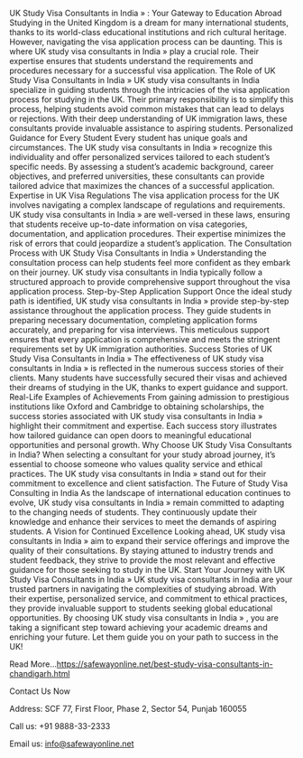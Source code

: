 UK Study Visa Consultants in India » : Your Gateway to Education Abroad Studying in the United Kingdom is a dream for many international students, thanks to its world-class educational institutions and rich cultural heritage. However, navigating the visa application process can be daunting. This is where UK study visa consultants in India » play a crucial role. Their expertise ensures that students understand the requirements and procedures necessary for a successful visa application.
The Role of UK Study Visa Consultants in India » UK study visa consultants in India specialize in guiding students through the intricacies of the visa application process for studying in the UK. Their primary responsibility is to simplify this process, helping students avoid common mistakes that can lead to delays or rejections. With their deep understanding of UK immigration laws, these consultants provide invaluable assistance to aspiring students.
Personalized Guidance for Every Student Every student has unique goals and circumstances. The UK study visa consultants in India » recognize this individuality and offer personalized services tailored to each student’s specific needs. By assessing a student’s academic background, career objectives, and preferred universities, these consultants can provide tailored advice that maximizes the chances of a successful application.
Expertise in UK Visa Regulations The visa application process for the UK involves navigating a complex landscape of regulations and requirements. UK study visa consultants in India » are well-versed in these laws, ensuring that students receive up-to-date information on visa categories, documentation, and application procedures. Their expertise minimizes the risk of errors that could jeopardize a student’s application.
The Consultation Process with UK Study Visa Consultants in India » Understanding the consultation process can help students feel more confident as they embark on their journey. UK study visa consultants in India typically follow a structured approach to provide comprehensive support throughout the visa application process.
Step-by-Step Application Support Once the ideal study path is identified, UK study visa consultants in India » provide step-by-step assistance throughout the application process. They guide students in preparing necessary documentation, completing application forms accurately, and preparing for visa interviews. This meticulous support ensures that every application is comprehensive and meets the stringent requirements set by UK immigration authorities.
Success Stories of UK Study Visa Consultants in India » The effectiveness of UK study visa consultants in India » is reflected in the numerous success stories of their clients. Many students have successfully secured their visas and achieved their dreams of studying in the UK, thanks to expert guidance and support.
Real-Life Examples of Achievements From gaining admission to prestigious institutions like Oxford and Cambridge to obtaining scholarships, the success stories associated with UK study visa consultants in India » highlight their commitment and expertise. Each success story illustrates how tailored guidance can open doors to meaningful educational opportunities and personal growth.
Why Choose UK Study Visa Consultants in India? When selecting a consultant for your study abroad journey, it’s essential to choose someone who values quality service and ethical practices. The UK study visa consultants in India » stand out for their commitment to excellence and client satisfaction.
The Future of Study Visa Consulting in India As the landscape of international education continues to evolve, UK study visa consultants in India » remain committed to adapting to the changing needs of students. They continuously update their knowledge and enhance their services to meet the demands of aspiring students.
A Vision for Continued Excellence Looking ahead, UK study visa consultants in India » aim to expand their service offerings and improve the quality of their consultations. By staying attuned to industry trends and student feedback, they strive to provide the most relevant and effective guidance for those seeking to study in the UK.
Start Your Journey with UK Study Visa Consultants in India » UK study visa consultants in India are your trusted partners in navigating the complexities of studying abroad. With their expertise, personalized service, and commitment to ethical practices, they provide invaluable support to students seeking global educational opportunities. By choosing UK study visa consultants in India » , you are taking a significant step toward achieving your academic dreams and enriching your future. Let them guide you on your path to success in the UK!

Read More...https://safewayonline.net/best-study-visa-consultants-in-chandigarh.html

Contact Us Now

Address: SCF 77, First Floor, Phase 2, Sector 54, Punjab 160055

Call us: +91 9888-33-2333

Email us: info@safewayonline.net 

